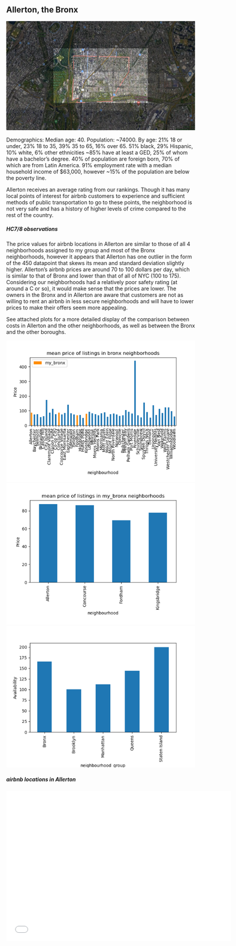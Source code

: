 ## Allerton, the Bronx

<img src="framedMap.png">

Demographics:
Median age: 40.
Population: ~74000.
By age: 21% 18 or under, 23% 18 to 35, 39% 35 to 65, 16% over 65.
51% black, 29% Hispanic, 10% white, 6% other ethnicities
~85% have at least a GED, 25% of whom have a bachelor’s degree.
40% of population are foreign born, 70% of which are from Latin America.
91% employment rate with a median household income of $63,000, however ~15% of the population are below the poverty line.

Allerton receives an average rating from our rankings. Though it has many local points of interest for airbnb customers to experience and sufficient methods of public transportation to go to these points, the neighborhood is not very safe and has a history of higher levels of crime compared to the rest of the country.

##### HC7/8 observations

The price values for airbnb locations in Allerton are similar to those of all 4 neighborhoods assigned to my group and most of the Bronx neighborhoods, however it appears that Allerton has one outlier in the form of the 450 datapoint that skews its mean and standard deviation slightly higher. Allerton’s airbnb prices are around 70 to 100 dollars per day, which is similar to that of Bronx and lower than that of all of NYC (100 to 175). Considering our neighborhoods had a relatively poor safety rating (at around a C or so), it would make sense that the prices are lower. The owners in the Bronx and in Allerton are aware that customers are not as willing to rent an airbnb in less secure neighborhoods and will have to lower prices to make their offers seem more appealing.

See attached plots for a more detailed display of the comparison between costs in Allerton and the other neighborhoods, as well as between the Bronx and the other boroughs.

<img src="meanPriceBronxNeighborhoods.png">
<img src="meanPriceMyBronxNeighborhoods.png">
<img src="availabilityFiveBoroughs.png">

##### airbnb locations in Allerton

<dl>
<iframe src="allertonLocations.html" width="600" height="400" frameborder="0" frameborder="0" marginwidth="0" marginheight="0" allowfullscreen></iframe>
</dl>

